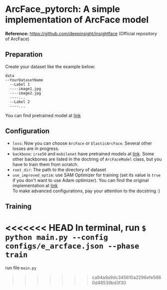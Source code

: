 # ArcFace_pytorch: A simple implementation of ArcFace model
**Reference:** https://github.com/deepinsight/insightface (Official repository of ArcFace) 

## Preparation
Create your dataset like the example below:<br/>
```
data
--YourDatasetName
  --Label 1
  ----image1.jpg
  ----image2.jpg
  ----...
  --Label 2
  ----...
```
You can find pretrained model at [link](https://drive.google.com/drive/folders/1FMXmo0I9Mhqgjn2cwyD9WcoaV0Ey65dU?usp=sharing) 

## Configuration 
* ```loss```: Now you can choose ```ArcFace``` or ```ElasticArcFace```. Several other losses are in progress. <br/>
* ```backbone```: ```irse50``` and ```mobilenet``` have pretrained models at [link](https://drive.google.com/drive/folders/1FMXmo0I9Mhqgjn2cwyD9WcoaV0Ey65dU?usp=sharing). Some other backbones are listed in the doctring of ```ArcFaceModel``` class, but you have to train them from scratch. <br/>
* ```root_dir```: The path to the directory of dataset <br/>
* ```use_improved_optim```: use SAM Optimizer for training (set its value is ```true``` if you don't want to use Adam optimizer). You can find the original implementation at [link](https://github.com/davda54/sam) <br/>
To make advanced configurations, pay your attention to the docstring :)

## Training
<<<<<<< HEAD
In terminal, run ```$ python main.py --config configs/e_arcface.json --phase train```
=======
run file ```main.py``` 
>>>>>>> ca94a9a9dc345610a2296efe5660d48539bd3f30

